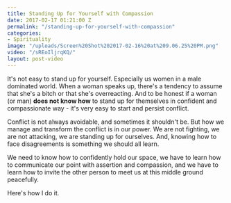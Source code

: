 ```yaml
---
title: Standing Up for Yourself with Compassion
date: 2017-02-17 01:21:00 Z
permalink: "/standing-up-for-yourself-with-compassion"
categories:
- Spirituality
image: "/uploads/Screen%20Shot%202017-02-16%20at%209.06.25%20PM.png"
video: "/sREoIljrqKQ/"
layout: post-video
---
```


It's not easy to stand up for yourself. Especially us women in a male dominated world. When a woman speaks up, there's a tendency to assume that she's a bitch or that she's overreacting. And to be honest if a woman (or man) **does not know how** to stand up for themselves in confident and compassionate way - it's very easy to start and persist conflict. 

Conflict is not always avoidable, and sometimes it shouldn't be. But how we manage and transform the conflict is in our power. We are not fighting, we are not attacking, we are standing up for ourselves. And, knowing how to face disagreements is something we should all learn.

We need to know how to confidently hold our space, we have to learn how to communicate our point with assertion and compassion, and we have to learn how to invite the other person to meet us at this middle ground peacefully. 

Here's how I do it.